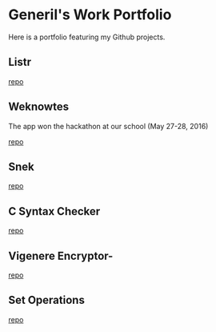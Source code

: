 # Generil's Work Portfolio

Here is a portfolio featuring my Github projects.

## Listr
[repo](https://github.com/generil/listr)

## Weknowtes
The app won the hackathon at our school (May 27-28, 2016)

[repo](https://github.com/generil/hackathon)

## Snek
[repo](https://github.com/generil/snek)

## C Syntax Checker
[repo](https://github.com/generil/c-syntax-checker)

## Vigenere Encryptor-
[repo](https://github.com/generil/vigenere-cipher)

## Set Operations
[repo](https://github.com/generil/set-operation)
